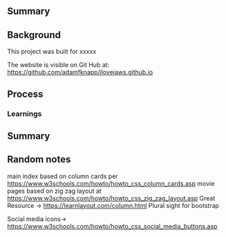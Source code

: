 ## Summary



## Background
This project was built for xxxxx

The website is visible on Git Hub at: https://github.com/adamfknapp/ilovejaws.github.io

## Process


### Learnings


## Summary


## Random notes
main index based on column cards per https://www.w3schools.com/howto/howto_css_column_cards.asp
movie pages based on zig zag layout at https://www.w3schools.com/howto/howto_css_zig_zag_layout.asp
Great Resource -> https://learnlayout.com/column.html
Plural sight for bootstrap

Social media icons-> https://www.w3schools.com/howto/howto_css_social_media_buttons.asp

